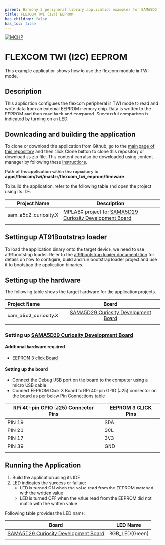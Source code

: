 ```yaml
---
parent: Harmony 3 peripheral library application examples for SAMA5D2 family
title: FLEXCOM TWI (I2C) EEPROM 
has_children: false
has_toc: false
---
```


[![MCHP](https://www.microchip.com/ResourcePackages/Microchip/assets/dist/images/logo.png)](https://www.microchip.com)

# FLEXCOM TWI (I2C) EEPROM

This example application shows how to use the flexcom module in TWI mode.

## Description

This application configures the flexcom peripheral in TWI mode to read and write data from an external EEPROM memory chip. Data is written to the EEPROM and then read back and compared. Successful comparison is indicated by turning on an LED.

## Downloading and building the application

To clone or download this application from Github, go to the [main page of this repository](https://github.com/Microchip-MPLAB-Harmony/csp_apps_sam_a5d2) and then click Clone button to clone this repository or download as zip file.
This content can also be downloaded using content manager by following these [instructions](https://github.com/Microchip-MPLAB-Harmony/contentmanager/wiki).

Path of the application within the repository is **apps/flexcom/twi/master/flexcom_twi_eeprom/firmware** .

To build the application, refer to the following table and open the project using its IDE.

| Project Name      | Description                                    |
| ----------------- | ---------------------------------------------- |
| sam_a5d2_curiosity.X | MPLABX project for [SAMA5D29 Curiosity Development Board](https://www.microchip.com/en-us/development-tool/EV07R15A) |
|||

## Setting up AT91Bootstrap loader

To load the application binary onto the target device, we need to use at91bootstrap loader. Refer to the [at91bootstrap loader documentation](../../../../docs/readme_bootstrap.md) for details on how to configure, build and run bootstrap loader project and use it to bootstrap the application binaries.

## Setting up the hardware

The following table shows the target hardware for the application projects.

| Project Name| Board|
|:---------|:---------:|
| sam_a5d2_curiosity.X | [SAMA5D29 Curiosity Development Board](https://www.microchip.com/en-us/development-tool/EV07R15A) |
|||

### Setting up [SAMA5D29 Curiosity Development Board](https://www.microchip.com/en-us/development-tool/EV07R15A)

#### Addtional hardware required

- [EEPROM 3 click Board](https://www.mikroe.com/eeprom-3-click)

#### Setting up the board

- Connect the Debug USB port on the board to the computer using a micro USB cable
- Connect EEPROM Click 3 Board to RPi 40-pin GPIO (J25) connector on the board as per below Pin Connections table

| RPi 40-pin GPIO (J25) Connector Pins | EEPROM 3 CLICK Pins |
| -------------------- | ------------------- |
| PIN 19 | SDA |
| PIN 21 | SCL |
| PIN 17 | 3V3 |
| PIN 39 | GND |
|||

## Running the Application

1. Build the application using its IDE
2. LED indicates the success or failure:
    - LED is turned ON when the value read from the EEPROM matched with the written value
    - LED is turned OFF when the value read from the EEPROM did not match with the written value

Following table provides the LED name:

| Board      | LED Name                                    |
| ----------------- | ---------------------------------------------- |
| [SAMA5D29 Curiosity Development Board](https://www.microchip.com/en-us/development-tool/EV07R15A) | RGB_LED(Green)  |
|||
